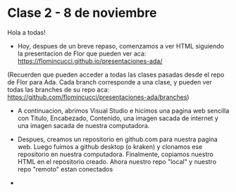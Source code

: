 # Clase 2 - 8 de noviembre

Hola a todas!

- Hoy, despues de un breve repaso, comenzamos a ver HTML siguiendo la presentacion de Flor que pueden ver aca:
https://flomincucci.github.io/presentaciones-ada/

(Recuerden que pueden acceder a todas las clases pasadas desde el repo de Flor para Ada. Cada branch corresponde a una clase,
y pueden ver todas las branches de su repo aca: https://github.com/flomincucci/presentaciones-ada/branches)

- A continuacion, abrimos Visual Studio e hicimos una pagina web sencilla con Titulo, Encabezado, Contenido, una imagen sacada de internet y una imagen sacada de nuestra computadora. 

- Despues, creamos un repositorio en github.com para nuestra pagina web. Luego fuimos a github desktop (o kraken) y clonamos ese repositorio en nuestra computadora. Finalmente, copiamos nuestro HTML en el repositorio creado. Ahora nuestro repo "local" y nuestro repo "remoto" estan conectados

- 
